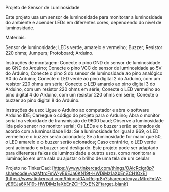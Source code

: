 Projeto de Sensor de Luminosidade

Este projeto usa um sensor de luminosidade para monitorar a luminosidade do ambiente e acender LEDs em diferentes cores, dependendo do nível de luminosidade.

Materiais:

Sensor de luminosidade;
LEDs verde, amarelo e vermelho;
Buzzer;
Resistor 220 ohms;
Jumpers;
Protoboard;
Arduino.


Instruções de montagem:
Conecte o pino GND do sensor de luminosidade ao GND do Arduino;
Conecte o pino VCC do sensor de luminosidade ao 5V do Arduino;
Conecte o pino S do sensor de luminosidade ao pino analógico A0 do Arduino;
Conecte o LED verde ao pino digital 2 do Arduino, com um resistor 220 ohms em série;
Conecte o LED amarelo ao pino digital 3 do Arduino, com um resistor 220 ohms em série;
Conecte o LED vermelho ao pino digital 4 do Arduino, com um resistor 220 ohms em série;
Conecte o buzzer ao pino digital 8 do Arduino.

Instruções de uso:
Ligue o Arduino ao computador e abra o software Arduino IDE;
Carregue o código do projeto para o Arduino;
Abra o monitor serial na velocidade de transmissão de 9600 baud;
Observe a luminosidade lida pelo sensor no monitor serial;
Os LEDs e o buzzer serão acionados de acordo com a luminosidade lida:
Se a luminosidade for igual a 969, o LED vermelho e o buzzer serão acionados;
Se a luminosidade for maior que 50, o LED amarelo e o buzzer serão acionados;
Caso contrário, o LED verde será acionado e o buzzer será desligado.
Este projeto pode ser adaptado para diferentes faixas de luminosidade e outros usos, como monitorar a iluminação em uma sala ou ajustar o brilho de uma tela de um celular

Projeto no TinkerCad: [https://www.tinkercad.com/things/0AicRcigr8p?sharecode=yazMtrcFmW-yE6EJa6KN19t-HWDiMz1aXbEnZCH1OxE](https://www.tinkercad.com/things/0AicRcigr8p?sharecode=yazMtrcFmW-yE6EJa6KN19t-HWDiMz1aXbEnZCH1OxE%2Ftarget_blank)

